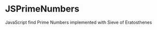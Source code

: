 JSPrimeNumbers
==============

JavaScript find Prime Numbers implemented with Sieve of Eratosthenes
